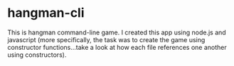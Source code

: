 # hangman-cli

<p>This is hangman command-line game.  I created this app using node.js and javascript (more specifically, the task was to create the game using constructor functions...take a look at how each file references one another using constructors).  </p>
